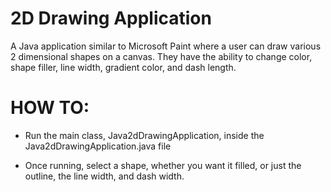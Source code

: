 # 2D Drawing Application

A Java application similar to Microsoft Paint where a user can draw various 2 dimensional shapes on a canvas.  They have the ability to change color, shape filler, line width, gradient color, and dash length.  

# HOW TO:

* Run the main class, Java2dDrawingApplication, inside the Java2dDrawingApplication.java file

* Once running, select a shape, whether you want it filled, or just the outline, the line width, and dash width.
